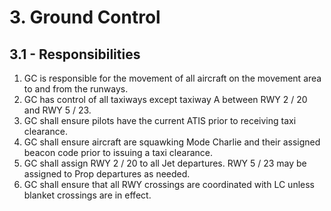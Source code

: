 # 3. Ground Control

## 3.1 - Responsibilities

1. GC is responsible for the movement of all aircraft on the movement area to and from the runways.
2. GC has control of all taxiways except taxiway A between RWY 2 / 20 and RWY 5 / 23.
3. GC shall ensure pilots have the current ATIS prior to receiving taxi clearance.
4. GC shall ensure aircraft are squawking Mode Charlie and their assigned beacon code prior to issuing a taxi clearance.
5. GC shall assign RWY 2 / 20 to all Jet departures. RWY 5 / 23 may be assigned to Prop departures as needed.
6. GC shall ensure that all RWY crossings are coordinated with LC unless blanket crossings are in effect.
